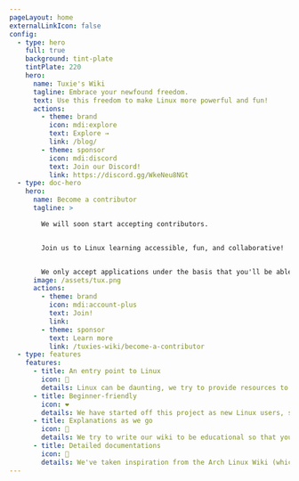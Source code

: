 ```yaml
---
pageLayout: home
externalLinkIcon: false
config:
  - type: hero
    full: true
    background: tint-plate
    tintPlate: 220
    hero:
      name: Tuxie's Wiki
      tagline: Embrace your newfound freedom.
      text: Use this freedom to make Linux more powerful and fun!
      actions:
        - theme: brand
          icon: mdi:explore
          text: Explore →
          link: /blog/
        - theme: sponsor
          icon: mdi:discord
          text: Join our Discord!
          link: https://discord.gg/WkeNeu8NGt
  - type: doc-hero
    hero:
      name: Become a contributor
      tagline: >

        We will soon start accepting contributors. 


        Join us to Linux learning accessible, fun, and collaborative!


        We only accept applications under the basis that you'll be able to communicate through Discord.
      image: /assets/tux.png
      actions:
        - theme: brand
          icon: mdi:account-plus
          text: Join!
          link:
        - theme: sponsor
          text: Learn more
          link: /tuxies-wiki/become-a-contributor
  - type: features
    features:
      - title: An entry point to Linux
        icon: 🐧
        details: Linux can be daunting, we try to provide resources to make it easier.
      - title: Beginner-friendly
        icon: ❤️
        details: We have started off this project as new Linux users, so we are very aware in taking that into account. We want newcomers to be able to enjoy Linux just like how we do.
      - title: Explanations as we go
        icon: 📖
        details: We try to write our wiki to be educational so that you can apply the knowledge on your own.
      - title: Detailed documentations
        icon: 📃
        details: We've taken inspiration from the Arch Linux Wiki (which provides a wide array of detailed documentations). We've decided that we'd focus more on the basics and also the fun sides of Linux.
---
```


